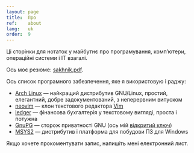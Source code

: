 ```yaml
---
layout: page
title:  Про
ref:    about
lang:   uk
order:  9
---
```


Ці сторінки для нотаток у майбутнє про програмування, комп’ютери, операційні
системи і ІТ взагалі.

Ось моє резюме: [sakhnik.pdf](/assets/sakhnik.pdf).

Ось список програмного забезпечення, яке я використовую і раджу:

* [Arch Linux](https://www.archlinux.org/) — найкращий дистрибутив GNU/Linux,
простий, елегантний, добре задокументований, з неперервним випуском
* [neovim](https://neovim.io/) — клон текстового редактора
[Vim](https://vim.sourceforge.io/)
* [ledger](http://ledger-cli.org/) — фінансова бухгалтерія у текстовому вигляді,
проста і потужна
* [GnuPG](https://www.gnupg.org/) — сторож приватності GNU (ось мій
[відкритий ключ](/assets/sakhnik.pub.txt))
* [MSYS2](http://www.msys2.org) — дистрибутив і платформа для побудови 
  ПЗ для Windows

Якщо хочете прокоментувати запис, напишіть мені електронний лист.
